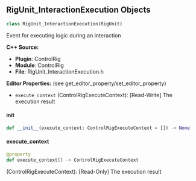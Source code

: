 ## RigUnit_InteractionExecution Objects

```python
class RigUnit_InteractionExecution(RigUnit)
```

Event for executing logic during an interaction

**C++ Source:**

- **Plugin**: ControlRig
- **Module**: ControlRig
- **File**: RigUnit_InteractionExecution.h

**Editor Properties:** (see get_editor_property/set_editor_property)

- ``execute_context`` (ControlRigExecuteContext):  [Read-Write] The execution result

<a id="unreal.RigUnit_InteractionExecution.__init__"></a>

#### __init__

```python
def __init__(execute_context: ControlRigExecuteContext = []) -> None
```

<a id="unreal.RigUnit_InteractionExecution.execute_context"></a>

#### execute_context

```python
@property
def execute_context() -> ControlRigExecuteContext
```

(ControlRigExecuteContext):  [Read-Only] The execution result

<a id="unreal.RigUnit_InverseExecution"></a>